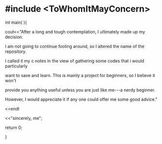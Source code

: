 # #include \<ToWhomItMayConcern>
int main( ){

   cout<<"After a long and tough contemplation, I ultimately made up my decision.
  
   I am not going to continue fooling around, so I altered the name of the repository. 
   
   I called it my c notes in the view of gathering some codes that i would particularly
   
   want to save and learn. This is mainly a project for beginners, so I believe it won't 
         
   provide you anything useful unless you are just like me---a nerdy beginner.
         
   However, I would appreciate it if any one could offer me some good advice."
   
   <<endl
   
   <<"sincerely, me";
   
   return 0;
   
}
